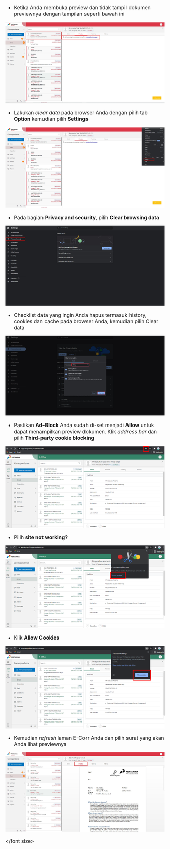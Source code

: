 <font size="3">

- Ketika Anda membuka preview dan tidak tampil dokumen previewnya dengan tampilan seperti bawah ini

![gambar](FAQ/FQ01.jpg)

- Lakukan _clear data_ pada browser Anda dengan pilih tab **Option** kemudian pilih **Settings**

![gambar](FAQ/FQ02.jpg)

- Pada bagian **Privacy and security**, pilih **Clear browsing data**

![gambar](FAQ/FQ03.jpg)

- Checklist data yang ingin Anda hapus termasuk history, cookies dan cache pada browser Anda, kemudian pilih Clear data

![gambar](FAQ/FQ04.jpg)

- Pastikan **Ad-Block** Anda sudah di-set menjadi **Allow** untuk dapat menampilkan preview dokumen. Klik _address bar_ dan pilih **Third-party cookie blocking**

![gambar](FAQ/02FQ02.png)

- Pilih **site not working?**

![gambar](FAQ/02FQ03.png)

- Klik **Allow Cookies**

![gambar](FAQ/02FQ04.png)

- Kemudian _refresh_ laman E-Corr Anda dan pilih surat yang akan Anda lihat previewnya

![gambar](FAQ/FQ05.jpg)

</font size>

